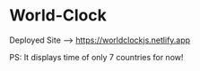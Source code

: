 # World-Clock
Deployed Site --> https://worldclockjs.netlify.app

PS: It displays time of only 7 countries for now!
